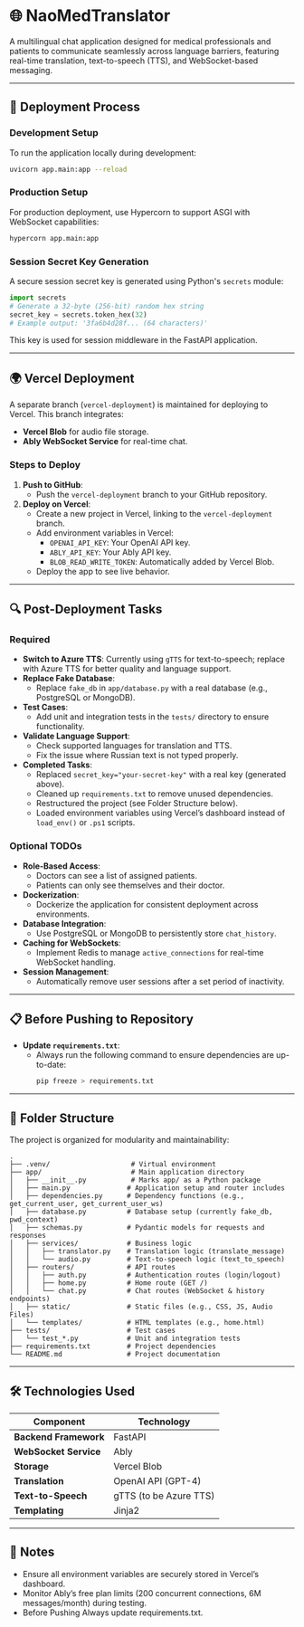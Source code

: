 # 🌐 NaoMedTranslator

A multilingual chat application designed for medical professionals and patients to communicate seamlessly across language barriers, featuring real-time translation, text-to-speech (TTS), and WebSocket-based messaging.

---

## 🚀 Deployment Process

### Development Setup
To run the application locally during development:

```bash
uvicorn app.main:app --reload
```

### Production Setup
For production deployment, use Hypercorn to support ASGI with WebSocket capabilities:

```bash
hypercorn app.main:app
```

### Session Secret Key Generation
A secure session secret key is generated using Python's `secrets` module:

```python
import secrets
# Generate a 32-byte (256-bit) random hex string
secret_key = secrets.token_hex(32)
# Example output: '3fa6b4d28f... (64 characters)'
```

This key is used for session middleware in the FastAPI application.

---

## 🌍 Vercel Deployment

A separate branch (`vercel-deployment`) is maintained for deploying to Vercel. This branch integrates:
- **Vercel Blob** for audio file storage.
- **Ably WebSocket Service** for real-time chat.

### Steps to Deploy
1. **Push to GitHub**:
   - Push the `vercel-deployment` branch to your GitHub repository.
2. **Deploy on Vercel**:
   - Create a new project in Vercel, linking to the `vercel-deployment` branch.
   - Add environment variables in Vercel:
     - `OPENAI_API_KEY`: Your OpenAI API key.
     - `ABLY_API_KEY`: Your Ably API key.
     - `BLOB_READ_WRITE_TOKEN`: Automatically added by Vercel Blob.
   - Deploy the app to see live behavior.

---

## 🔍 Post-Deployment Tasks

### Required
- **Switch to Azure TTS**: Currently using `gTTS` for text-to-speech; replace with Azure TTS for better quality and language support.
- **Replace Fake Database**:
  - Replace `fake_db` in `app/database.py` with a real database (e.g., PostgreSQL or MongoDB).
- **Test Cases**:
  - Add unit and integration tests in the `tests/` directory to ensure functionality.
- **Validate Language Support**:
  - Check supported languages for translation and TTS.
  - Fix the issue where Russian text is not typed properly.
- **Completed Tasks**:
  - Replaced `secret_key="your-secret-key"` with a real key (generated above).
  - Cleaned up `requirements.txt` to remove unused dependencies.
  - Restructured the project (see Folder Structure below).
  - Loaded environment variables using Vercel’s dashboard instead of `load_env()` or `.ps1` scripts.

### Optional TODOs
- **Role-Based Access**:
  - Doctors can see a list of assigned patients.
  - Patients can only see themselves and their doctor.
- **Dockerization**:
  - Dockerize the application for consistent deployment across environments.
- **Database Integration**:
  - Use PostgreSQL or MongoDB to persistently store `chat_history`.
- **Caching for WebSockets**:
  - Implement Redis to manage `active_connections` for real-time WebSocket handling.
- **Session Management**:
  - Automatically remove user sessions after a set period of inactivity.

---

## 📋 Before Pushing to Repository

- **Update `requirements.txt`**:
  - Always run the following command to ensure dependencies are up-to-date:
    ```bash
    pip freeze > requirements.txt
    ```

---

## 📂 Folder Structure

The project is organized for modularity and maintainability:

```
.
├── .venv/                    # Virtual environment
├── app/                      # Main application directory
│   ├── __init__.py           # Marks app/ as a Python package
│   ├── main.py              # Application setup and router includes
│   ├── dependencies.py      # Dependency functions (e.g., get_current_user, get_current_user_ws)
│   ├── database.py          # Database setup (currently fake_db, pwd_context)
│   ├── schemas.py           # Pydantic models for requests and responses
│   ├── services/            # Business logic
│   │   ├── translator.py    # Translation logic (translate_message)
│   │   └── audio.py         # Text-to-speech logic (text_to_speech)
│   ├── routers/             # API routes
│   │   ├── auth.py          # Authentication routes (login/logout)
│   │   ├── home.py          # Home route (GET /)
│   │   └── chat.py          # Chat routes (WebSocket & history endpoints)
│   ├── static/              # Static files (e.g., CSS, JS, Audio Files)
│   └── templates/           # HTML templates (e.g., home.html)
├── tests/                   # Test cases
│   └── test_*.py            # Unit and integration tests
├── requirements.txt         # Project dependencies
└── README.md                # Project documentation
```

---

## 🛠️ Technologies Used

| **Component**         | **Technology**         |
|-----------------------|------------------------|
| **Backend Framework** | FastAPI               |
| **WebSocket Service** | Ably                  |
| **Storage**           | Vercel Blob           |
| **Translation**       | OpenAI API (GPT-4)    |
| **Text-to-Speech**    | gTTS (to be Azure TTS)|
| **Templating**        | Jinja2                |

---

## 📝 Notes
- Ensure all environment variables are securely stored in Vercel’s dashboard.
- Monitor Ably’s free plan limits (200 concurrent connections, 6M messages/month) during testing.
- Before Pushing Always update requirements.txt.